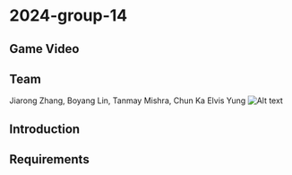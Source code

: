 # 2024-group-14

## Game Video

## Team
Jiarong Zhang, Boyang Lin, Tanmay Mishra, Chun Ka Elvis Yung
![Alt text](https://github.com/UoB-COMSM0110/2024-group-14/blob/main/images/group-14-image.jpeg)

## Introduction 

## Requirements



